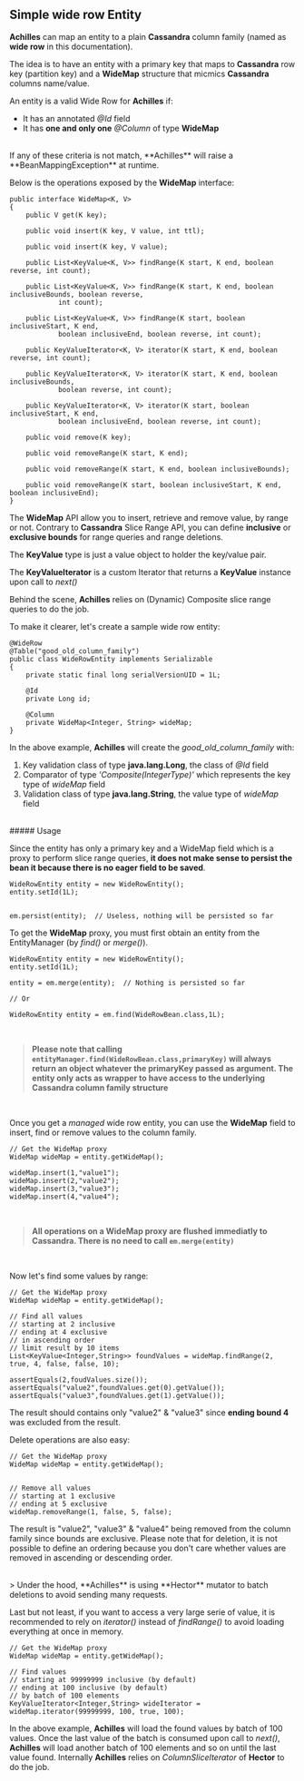 ## Simple wide row Entity

 **Achilles** can map an entity to a plain **Cassandra** column family (named as **wide row** in this documentation).
 
 The idea is to have an entity with a primary key that maps to **Cassandra** row key (partition key) and a **WideMap**
 structure that micmics **Cassandra** columns name/value.

  An entity is a valid Wide Row for **Achilles** if:

 - It has an annotated *@Id* field
 - It has **one and only one** *@Column* of type **WideMap** 

<br/>    
 If any of these criteria is not match, **Achilles** will raise a **BeanMappingException** at runtime.
 
 Below is the operations exposed by the **WideMap** interface:
 
 
	public interface WideMap<K, V>
	{
		public V get(K key);

		public void insert(K key, V value, int ttl);

		public void insert(K key, V value);

		public List<KeyValue<K, V>> findRange(K start, K end, boolean reverse, int count);

		public List<KeyValue<K, V>> findRange(K start, K end, boolean inclusiveBounds, boolean reverse,
				int count);

		public List<KeyValue<K, V>> findRange(K start, boolean inclusiveStart, K end,
				boolean inclusiveEnd, boolean reverse, int count);

		public KeyValueIterator<K, V> iterator(K start, K end, boolean reverse, int count);

		public KeyValueIterator<K, V> iterator(K start, K end, boolean inclusiveBounds,
				boolean reverse, int count);

		public KeyValueIterator<K, V> iterator(K start, boolean inclusiveStart, K end,
				boolean inclusiveEnd, boolean reverse, int count);

		public void remove(K key);

		public void removeRange(K start, K end);

		public void removeRange(K start, K end, boolean inclusiveBounds);

		public void removeRange(K start, boolean inclusiveStart, K end, boolean inclusiveEnd);
	}
 
 The **WideMap** API allow you to insert, retrieve and remove value, by range or not. Contrary to **Cassandra** Slice Range
 API, you can define **inclusive** or **exclusive bounds** for range queries and range deletions.

 The **KeyValue** type is just a value object to holder the key/value pair.

 The **KeyValueIterator** is a custom Iterator that returns a **KeyValue** instance upon call to *next()*
 
 Behind the scene, **Achilles** relies on (Dynamic) Composite slice range queries to do the job.
 
 To make it clearer, let's create a sample wide row entity:
 
	@WideRow
	@Table("good_old_column_family")
	public class WideRowEntity implements Serializable
	{
		private static final long serialVersionUID = 1L;

		@Id
		private Long id;

		@Column
		private WideMap<Integer, String> wideMap;
	} 

 In the above example, **Achilles** will create the *good\_old\_column\_family* with:
 
 1. Key validation class of type **java.lang.Long**, the class of *@Id* field
 2. Comparator of type *'Composite(IntegerType)'* which represents the key type of *wideMap* field
 3. Validation class of type **java.lang.String**, the value type of *wideMap* field

<br/>
##### Usage
 
 Since the entity has only a primary key and a WideMap field which is a proxy to perform slice range queries, **it does not make sense 
 to persist the bean it because there is no eager field to be saved**.
 
	
	WideRowEntity entity = new WideRowEntity();
	entity.setId(1L);
	
	
	em.persist(entity);  // Useless, nothing will be persisted so far
	
	
 To get the **WideMap** proxy, you must first obtain an entity from the EntityManager (by *find()* or *merge()*).
 

	WideRowEntity entity = new WideRowEntity();
	entity.setId(1L);
	
	entity = em.merge(entity); 	// Nothing is persisted so far
	
	// Or

	WideRowEntity entity = em.find(WideRowBean.class,1L);

<br/>	

> 	**Please note that calling `entityManager.find(WideRowBean.class,primaryKey)` will always return an object whatever the primaryKey passed
	as argument. The entity only acts as wrapper to have access to the underlying Cassandra column family structure**
 
 
<br/>

 Once you get a *managed* wide row entity, you can use the **WideMap** field to insert, find or remove values to the column family. 
 
	// Get the WideMap proxy
	WideMap wideMap = entity.getWideMap(); 

	wideMap.insert(1,"value1");
	wideMap.insert(2,"value2");
	wideMap.insert(3,"value3");
	wideMap.insert(4,"value4");
	
<br/>

>	**All operations on a WideMap proxy are flushed immediatly to Cassandra. There is no need to call `em.merge(entity)`**

<br/>

 Now let's find some values by range:
	
	// Get the WideMap proxy
	WideMap wideMap = entity.getWideMap(); 
	
	// Find all values 
	// starting at 2 inclusive 
	// ending at 4 exclusive
	// in ascending order
	// limit result by 10 items
	List<KeyValue<Integer,String>> foundValues = wideMap.findRange(2, true, 4, false, false, 10);
	
	assertEquals(2,foudValues.size());
	assertEquals("value2",foundValues.get(0).getValue());
	assertEquals("value3",foundValues.get(1).getValue());

 The result should contains only "value2" & "value3" since **ending bound 4** was excluded from the result.
 
 Delete operations are also easy:
 
	// Get the WideMap proxy
	WideMap wideMap = entity.getWideMap(); 
	
	
	// Remove all values
	// starting at 1 exclusive
	// ending at 5 exclusive
	wideMap.removeRange(1, false, 5, false);
	

 The result is "value2", "value3" & "value4" being removed from the column family since bounds are exclusive. Please note that for
 deletion, it is not possible to define an ordering because you don't care whether values are removed in ascending or descending
 order.

<br/>
>	Under the hood, **Achilles** is using **Hector** mutator to batch deletions to avoid sending many requests.

<br/>

 Last but not least, if you want to access a very large serie of value, it is recommended to rely on *iterator()* instead of *findRange()*
 to avoid loading everything at once in memory.
 
 
	// Get the WideMap proxy
	WideMap wideMap = entity.getWideMap(); 

	// Find values
	// starting at 99999999 inclusive (by default)
	// ending at 100 inclusive (by default)
	// by batch of 100 elements
	KeyValueIterator<Integer,String> wideIterator = wideMap.iterator(99999999, 100, true, 100);
		

 In the above example, **Achilles** will load the found values by batch of 100 values. Once the last value of the batch is consumed
 upon call to *next()*, **Achilles** will load another batch of 100 elements and so on until the last value found. Internally
 **Achilles** relies on *ColumnSliceIterator* of **Hector** to do the job.
